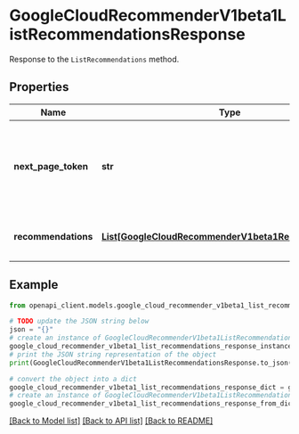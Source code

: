 # GoogleCloudRecommenderV1beta1ListRecommendationsResponse

Response to the `ListRecommendations` method.

## Properties

Name | Type | Description | Notes
------------ | ------------- | ------------- | -------------
**next_page_token** | **str** | A token that can be used to request the next page of results. This field is empty if there are no additional results. | [optional] 
**recommendations** | [**List[GoogleCloudRecommenderV1beta1Recommendation]**](GoogleCloudRecommenderV1beta1Recommendation.md) | The set of recommendations for the &#x60;parent&#x60; resource. | [optional] 

## Example

```python
from openapi_client.models.google_cloud_recommender_v1beta1_list_recommendations_response import GoogleCloudRecommenderV1beta1ListRecommendationsResponse

# TODO update the JSON string below
json = "{}"
# create an instance of GoogleCloudRecommenderV1beta1ListRecommendationsResponse from a JSON string
google_cloud_recommender_v1beta1_list_recommendations_response_instance = GoogleCloudRecommenderV1beta1ListRecommendationsResponse.from_json(json)
# print the JSON string representation of the object
print(GoogleCloudRecommenderV1beta1ListRecommendationsResponse.to_json())

# convert the object into a dict
google_cloud_recommender_v1beta1_list_recommendations_response_dict = google_cloud_recommender_v1beta1_list_recommendations_response_instance.to_dict()
# create an instance of GoogleCloudRecommenderV1beta1ListRecommendationsResponse from a dict
google_cloud_recommender_v1beta1_list_recommendations_response_from_dict = GoogleCloudRecommenderV1beta1ListRecommendationsResponse.from_dict(google_cloud_recommender_v1beta1_list_recommendations_response_dict)
```
[[Back to Model list]](../README.md#documentation-for-models) [[Back to API list]](../README.md#documentation-for-api-endpoints) [[Back to README]](../README.md)



